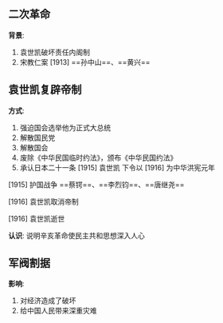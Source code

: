 ## 二次革命
**背景**:
1. 袁世凯破坏责任内阁制
2. 宋教仁案
[1913] ==孙中山==、==黄兴==

## 袁世凯复辟帝制
**方式**:
1. 强迫国会选举他为正式大总统
2. 解散国民党
3. 解散国会
4. 废除《中华民国临时约法》，颁布《中华民国约法》
5. 承认日本二十一条
[1915] 袁世凯 下令以 [1916] 为中华洪宪元年

[1915] 护国战争 ==蔡锷==、==李烈钧==、==唐继尧==

[1916] 袁世凯取消帝制

[1916] 袁世凯逝世

**认识**:
说明辛亥革命使民主共和思想深入人心

## 军阀割据
**影响**:
1. 对经济造成了破坏
2. 给中国人民带来深重灾难
